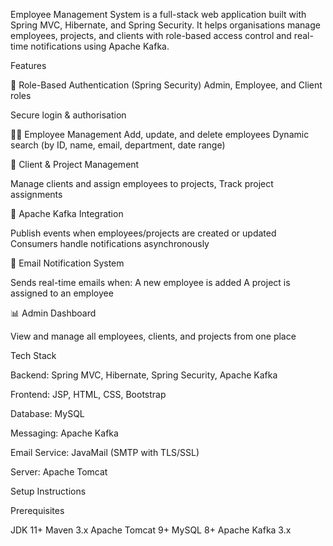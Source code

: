 Employee Management System is a full-stack web application built with Spring MVC, Hibernate, and Spring Security.
It helps organisations manage employees, projects, and clients with role-based access control and real-time notifications using Apache Kafka.

Features

🔑 Role-Based Authentication (Spring Security)
Admin, Employee, and Client roles

Secure login & authorisation

👨‍💼 Employee Management
Add, update, and delete employees
Dynamic search (by ID, name, email, department, date range)

🏢 Client & Project Management

Manage clients and assign employees to projects,
Track project assignments

📡 Apache Kafka Integration

Publish events when employees/projects are created or updated
Consumers handle notifications asynchronously

📧 Email Notification System

Sends real-time emails when:
A new employee is added
A project is assigned to an employee

📊 Admin Dashboard

View and manage all employees, clients, and projects from one place

Tech Stack

Backend: Spring MVC, Hibernate, Spring Security, Apache Kafka

Frontend: JSP, HTML, CSS, Bootstrap

Database: MySQL

Messaging: Apache Kafka

Email Service: JavaMail (SMTP with TLS/SSL)

Server: Apache Tomcat

Setup Instructions

Prerequisites

JDK 11+
Maven 3.x
Apache Tomcat 9+
MySQL 8+
Apache Kafka 3.x
